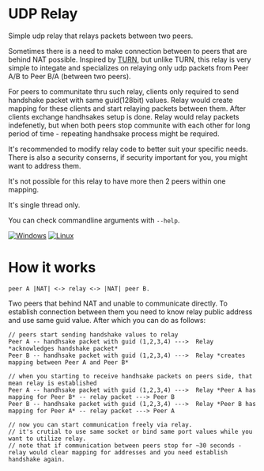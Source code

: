 # UDP Relay
Simple udp relay that relays packets between two peers.

Sometimes there is a need to make connection between to peers that are behind NAT possible. Inspired by [TURN](https://datatracker.ietf.org/doc/html/rfc8656), but unlike TURN, this relay is very simple to integate and specializes on relaying only udp packets from Peer A/B to Peer B/A (between two peers).

For peers to communitate thru such relay, clients only required to send handshake packet with same guid(128bit) values. Relay would create mapping for these clients and start relaying packets between them. After clients exchange handhsakes setup is done. Relay would relay packets indefenetly, but when both peers stop communite with each other for long period of time - repeating handhsake process might be required.

It's recommended to modify relay code to better suit your specific needs. There is also a security conserns, if security important for you, you might want to address them.

It's not possible for this relay to have more then 2 peers within one mapping.

It's single thread only.

You can check commandline arguments with `--help`.

[![Windows](https://github.com/GloryOfNight/udp-relay/actions/workflows/windows.yml/badge.svg)](https://github.com/GloryOfNight/udp-relay/actions/workflows/windows.yml)
[![Linux](https://github.com/GloryOfNight/udp-relay/actions/workflows/linux.yml/badge.svg)](https://github.com/GloryOfNight/udp-relay/actions/workflows/linux.yml)

# How it works

`peer A |NAT| <-> relay <-> |NAT| peer B. `

Two peers that behind NAT and unable to communicate directly. To establish connection between them you need to know relay public address and use same guid value. After which you can do as follows:
```
// peers start sending handshake values to relay
Peer A -- handhsake packet with guid (1,2,3,4) --->  Relay *acknowledges handshake packet*
Peer B -- handhsake packet with guid (1,2,3,4) --->  Relay *creates mapping between Peer A and Peer B*

// when you starting to receive handhsake packets on peers side, that mean relay is established
Peer A -- handhsake packet with guid (1,2,3,4) --->  Relay *Peer A has mapping for Peer B* -- relay packet ---> Peer B
Peer B -- handhsake packet with guid (1,2,3,4) --->  Relay *Peer B has mapping for Peer A* -- relay packet ---> Peer A

// now you can start communication freely via relay.
// it's crutial to use same socket or bind same port values while you want to utilize relay.
// note that if communication between peers stop for ~30 seconds - relay would clear mapping for addresses and you need establish handshake again.
```
